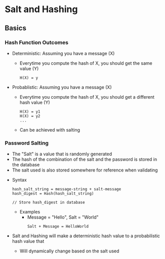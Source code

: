 # Salt and Hashing

## Basics

### Hash Function Outcomes
- Deterministic: Assuming you have a message (X)
    + Everytime you compute the hash of X, you should get the same value (Y)
        ```
        H(X) = y
        ```

- Probablistic: Assuming you have a message (X)
    + Everytime you compute the hash of X, you should get a different hash value (Y)
        ```
        H(X) = y1
        H(X) = y2
        ...
        ```
    + Can be achieved with salting

### Password Salting
+ The "Salt" is a value that is randomly generated
+ The hash of the combination of the salt and the password is stored in the database
+ The salt used is also stored somewhere for reference when validating
- Syntax
    ```
    hash_salt_string = message-string + salt-message
    hash_digest = Hash(hash_salt_string)

    // Store hash_digest in database
    ```
    - Examples
        + Message = "Hello", Salt = "World"
            ```
            Salt + Message = HelloWorld
            ```

- Salt and Hashing will make a deterministic hash value to a probabilistic hash value that
	+ Will dynamically change based on the salt used



